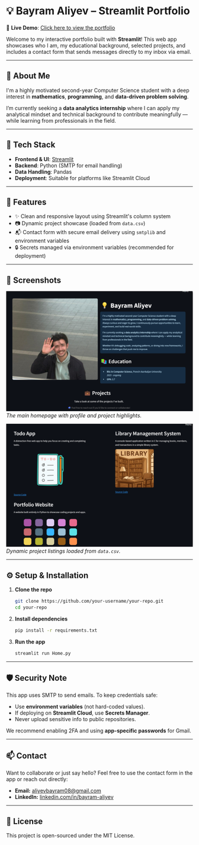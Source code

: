 # 💡 Bayram Aliyev – Streamlit Portfolio
🔗 **Live Demo**: [Click here to view the portfolio](https://bayramaliyev-portfolio.streamlit.app)

Welcome to my interactive portfolio built with **Streamlit**! This web app showcases who I am, my educational background, selected projects, and includes a contact form that sends messages directly to my inbox via email.

---

## 🚀 About Me

I'm a highly motivated second-year Computer Science student with a deep interest in **mathematics**, **programming**, and **data-driven problem solving**.

I’m currently seeking a **data analytics internship** where I can apply my analytical mindset and technical background to contribute meaningfully — while learning from professionals in the field.

---

## 🧰 Tech Stack

- **Frontend & UI**: [Streamlit](https://streamlit.io)
- **Backend**: Python (SMTP for email handling)
- **Data Handling**: Pandas
- **Deployment**: Suitable for platforms like Streamlit Cloud

---

## 💼 Features

- ✨ Clean and responsive layout using Streamlit's column system
- 📷 Dynamic project showcase (loaded from `data.csv`)
- 📬 Contact form with secure email delivery using `smtplib` and environment variables
- 🔒 Secrets managed via environment variables (recommended for deployment)

---

## 📸 Screenshots

![Homepage](images/screenshot_home.png)
*The main homepage with profile and project highlights.*

![Projects](images/screenshot_projects.png)
*Dynamic project listings loaded from `data.csv`.*

---

## ⚙️ Setup & Installation

1. **Clone the repo**
   ```bash
   git clone https://github.com/your-username/your-repo.git
   cd your-repo

2. **Install dependencies**
   ```bash
   pip install -r requirements.txt

3. **Run the app**
   ```bash
   streamlit run Home.py

--- 


## 🛡️ Security Note

This app uses SMTP to send emails. To keep credentials safe:

- Use **environment variables** (not hard-coded values).
- If deploying on **Streamlit Cloud**, use **Secrets Manager**.
- Never upload sensitive info to public repositories.

We recommend enabling 2FA and using **app-specific passwords** for Gmail.

---

## 📫 Contact

Want to collaborate or just say hello? Feel free to use the contact form in the app or reach out directly:

- **Email:** aliyevbayram08@gmail.com
- **LinkedIn:** [linkedin.com/in/bayram-aliyev](https://www.linkedin.com/in/bayram-aliyev/)

---

## 📝 License

This project is open-sourced under the MIT License.